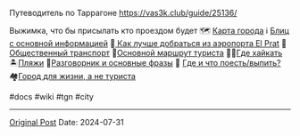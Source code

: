 Путеводитель по Таррагоне https://vas3k.club/guide/25136/


Выжимка, что бы присылать кто проездом будет
🗺️ [Карта города](https://vas3k.club/guide/25136/#Karta-goroda)
ℹ️ [Блиц с основной информацией](https://vas3k.club/guide/25136/#Osnovnaia-informatsiia)
🛬[ Как лучше добраться из аэропорта El Prat](https://vas3k.club/guide/25136/#Kak-luchshe-dobratsia-iz-a)
🚌 [Общественный транспорт](https://vas3k.club/guide/25136/#Obshchestvennyi-transport)
🎒[Основной маршрут туриста](https://vas3k.club/guide/25136/#Osnovnoi-marshrut-turista)
🚶‍[♂️Где хайкать](https://vas3k.club/guide/25136/#Gde-khaikat)
🏝[Пляжи](https://vas3k.club/guide/25136/#Pliazhi)
🙊[Разговорник и основные фразы](https://vas3k.club/guide/25136/#Razgovornik-i-osnovnye-f)
🍷 [Где и что поесть/выпить?](https://vas3k.club/guide/25136/#Gde-i-chto-poest-vypit)
🏘[Город для жизни, а не туриста](https://vas3k.club/guide/25136/#Gorod-dlia-zhizni-a-ne-tu)

#docs #wiki #tgn #city

---
[Original Post](https://t.me/lev2tarragona/2461)
Date: 2024-07-31
